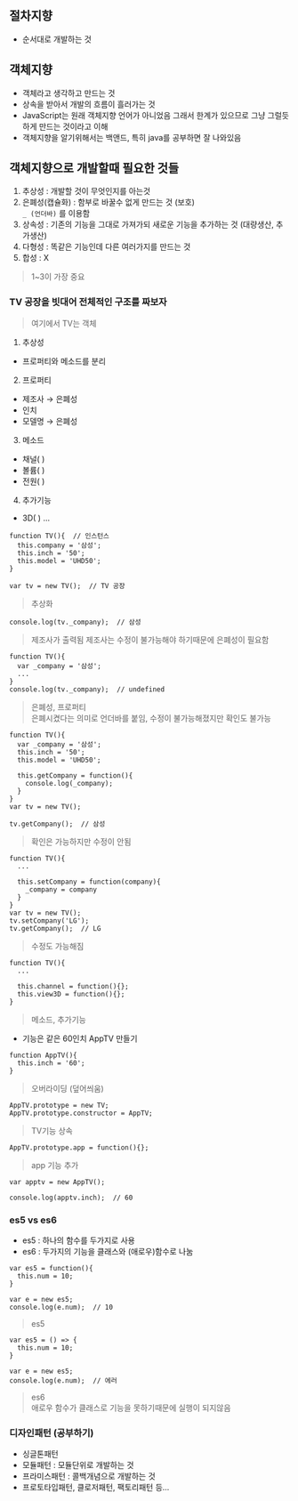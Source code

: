 ## 절차지향
- 순서대로 개발하는 것

## 객체지향
- 객체라고 생각하고 만드는 것
- 상속을 받아서 개발의 흐름이 흘러가는 것
- JavaScript는 원래 객체지향 언어가 아니었음 그래서 한계가 있으므로 그냥 그럴듯하게 만드는 것이라고 이해
- 객체지향을 알기위해서는 백앤드, 특히 java를 공부하면 잘 나와있음

## 객체지향으로 개발할때 필요한 것들
1. 추상성 : 개발할 것이 무엇인지를 아는것
2. 은폐성(캡슐화) : 함부로 바꿀수 없게 만드는 것 (보호)<br />`_ (언더바)` 를 이용함
3. 상속성 : 기존의 기능을 그대로 가져가되 새로운 기능을 추가하는 것 (대량생산, 추가생산)
4. 다형성 : 똑같은 기능인데 다른 여러가지를 만드는 것
5. 합성 : X
> 1~3이 가장 중요

### TV 공장을 빗대어 전체적인 구조를 짜보자
> 여기에서 TV는 객체
1. 추상성
- 프로퍼티와 메소드를 분리

2. 프로퍼티
- 제조사 → 은폐성
- 인치
- 모델명 → 은폐성

3. 메소드
- 채널( )
- 볼륨( )
- 전원( )

4. 추가기능
- 3D( ) ...
```
function TV(){  // 인스턴스
  this.company = '삼성';
  this.inch = '50';
  this.model = 'UHD50';
}

var tv = new TV();  // TV 공장
```
> 추상화
```
console.log(tv._company);  // 삼성
```
> 제조사가 출력됨 제조사는 수정이 불가능해야 하기때문에 은폐성이 필요함
```
function TV(){
  var _company = '삼성';
  ...
}
console.log(tv._company);  // undefined
```
> 은폐성, 프로퍼티<br />은폐시켰다는 의미로 언더바를 붙임, 수정이 불가능해졌지만 확인도 불가능
```
function TV(){
  var _company = '삼성';
  this.inch = '50';
  this.model = 'UHD50';

  this.getCompany = function(){
    console.log(_company);
  }
}
var tv = new TV();

tv.getCompany();  // 삼성
```
> 확인은 가능하지만 수정이 안됨
```
function TV(){
  ...

  this.setCompany = function(company){
    _company = company
  }
}
var tv = new TV();
tv.setCompany('LG');
tv.getCompany();  // LG
```
> 수정도 가능해짐
```
function TV(){
  ...

  this.channel = function(){};
  this.view3D = function(){};
}
```
> 메소드, 추가기능
- 기능은 같은 60인치 AppTV 만들기
```
function AppTV(){
  this.inch = '60';
}
```
> 오버라이딩 (덮어씌움)
```
AppTV.prototype = new TV;
AppTV.prototype.constructor = AppTV;
```
> TV기능 상속
```
AppTV.prototype.app = function(){};
```
> app 기능 추가
```
var apptv = new AppTV();

console.log(apptv.inch);  // 60
```

### es5 vs es6
- es5 : 하나의 함수를 두가지로 사용
- es6 : 두가지의 기능을 클래스와 (애로우)함수로 나눔
```
var es5 = function(){
  this.num = 10;
}

var e = new es5;
console.log(e.num);  // 10
```
> es5
```
var es5 = () => {
  this.num = 10;
}

var e = new es5;
console.log(e.num);  // 에러
```
> es6<br />애로우 함수가 클래스로 기능을 못하기때문에 실행이 되지않음

### 디자인패턴 (공부하기)
- 싱글톤패턴
- 모듈패턴 : 모듈단위로 개발하는 것
- 프라미스패턴 : 콜백개념으로 개발하는 것
- 프로토타입패턴, 클로저패턴, 팩토리패턴 등...
